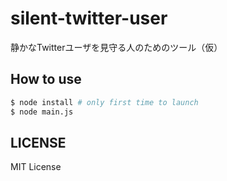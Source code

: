 # silent-twitter-user
静かなTwitterユーザを見守る人のためのツール（仮）

## How to use

``` sh
$ node install # only first time to launch
$ node main.js
```

## LICENSE
MIT License
